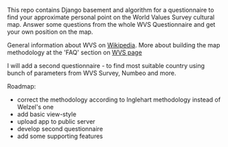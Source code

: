 This repo contains Django basement and algorithm for a questionnaire to find your approximate personal point on the World Values Survey cultural map. Answer some questions from the whole WVS Questionnaire and get your own position on the map.

General information about WVS on <a target="_blank" href="https://en.wikipedia.org/wiki/World_Values_Survey">Wikipedia</a>.
More about building the map methodology at the 'FAQ' section on <a target="_blank" href="http://www.worldvaluessurvey.org/WVSContents.jsp">WVS page</a>

I will add a second questionnaire - to find most suitable country using bunch of parameters from WVS Survey, Numbeo and more.

Roadmap:

- correct the methodology according to Inglehart methodology instead of Welzel's one <DONE>
- add basic view-style <DONE>
- upload app to public server
- develop second questionnaire
- add some supporting features
